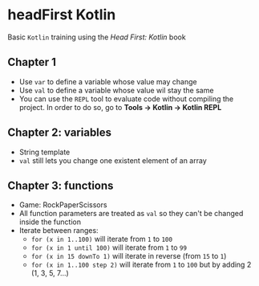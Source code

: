 # headFirst Kotlin
Basic `Kotlin` training using the *Head First: Kotlin* book

## Chapter 1
- Use `var` to define a variable whose value may change
- Use `val` to define a variable whose value wil stay the same
- You can use the `REPL` tool to evaluate code without compiling the project. In order to do so, go to **Tools -> Kotlin -> Kotlin REPL**

## Chapter 2: variables
- String template
- `val` still lets you change one existent element of an array

## Chapter 3: functions
- Game: RockPaperScissors
- All function parameters are treated as `val` so they can't be changed inside the function
- Iterate between ranges:
  - `for (x in 1..100)` will iterate from `1` to `100`
  - `for (x in 1 until 100)` will iterate from `1` to `99`
  - `for (x in 15 downTo 1)` will iterate in reverse (from `15` to `1`)
  - `for (x in 1..100 step 2)` will iterate from `1` to `100` but by adding 2 (1, 3, 5, 7...)
